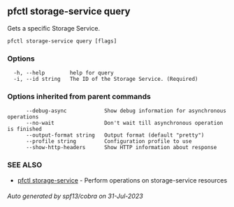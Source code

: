 ## pfctl storage-service query

Gets a specific Storage Service.

```
pfctl storage-service query [flags]
```

### Options

```
  -h, --help        help for query
  -i, --id string   The ID of the Storage Service. (Required)
```

### Options inherited from parent commands

```
      --debug-async            Show debug information for asynchronous operations
      --no-wait                Don't wait till asynchronous operation is finished
      --output-format string   Output format (default "pretty")
      --profile string         Configuration profile to use
      --show-http-headers      Show HTTP information about response
```

### SEE ALSO

* [pfctl storage-service](pfctl_storage-service.md)	 - Perform operations on storage-service resources

###### Auto generated by spf13/cobra on 31-Jul-2023
